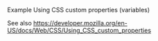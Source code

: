 Example Using CSS custom properties (variables)

See also https://developer.mozilla.org/en-US/docs/Web/CSS/Using_CSS_custom_properties
